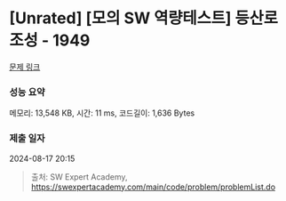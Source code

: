# [Unrated] [모의 SW 역량테스트] 등산로 조성 - 1949 

[문제 링크](https://swexpertacademy.com/main/code/problem/problemDetail.do?contestProbId=AV5PoOKKAPIDFAUq) 

### 성능 요약

메모리: 13,548 KB, 시간: 11 ms, 코드길이: 1,636 Bytes

### 제출 일자

2024-08-17 20:15



> 출처: SW Expert Academy, https://swexpertacademy.com/main/code/problem/problemList.do